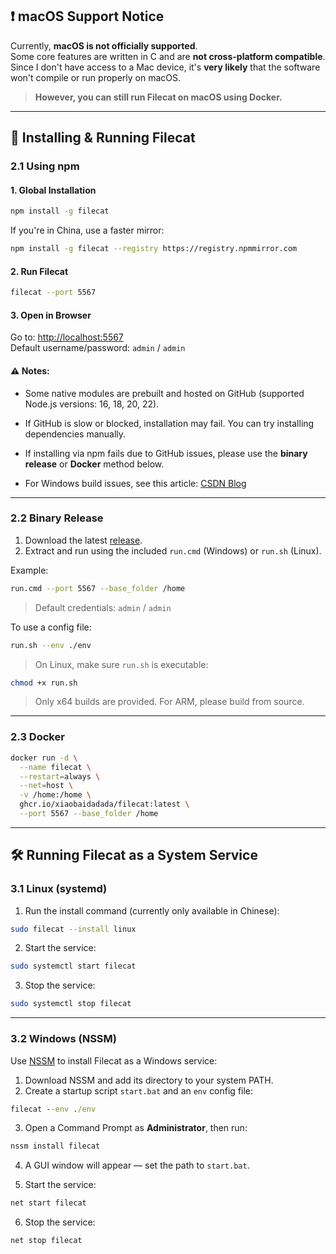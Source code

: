 

## ❗ macOS Support Notice

Currently, **macOS is not officially supported**.  
Some core features are written in C and are **not cross-platform compatible**.  
Since I don't have access to a Mac device, it's **very likely** that the software won't compile or run properly on macOS.

> **However, you can still run Filecat on macOS using Docker.**

---

## 🚀 Installing & Running Filecat

### 2.1 Using npm

#### 1. Global Installation

```bash
npm install -g filecat
```

If you're in China, use a faster mirror:

```bash
npm install -g filecat --registry https://registry.npmmirror.com
```

#### 2. Run Filecat

```bash
filecat --port 5567
```

#### 3. Open in Browser

Go to: [http://localhost:5567](http://localhost:5567)  
Default username/password: `admin` / `admin`

#### ⚠️ Notes:

- Some native modules are prebuilt and hosted on GitHub (supported Node.js versions: 16, 18, 20, 22).
- If GitHub is slow or blocked, installation may fail. You can try installing dependencies manually.

- If installing via npm fails due to GitHub issues, please use the **binary release** or **Docker** method below.
- For Windows build issues, see this article: [CSDN Blog](https://blog.csdn.net/jjocwc/article/details/134152602)

---

### 2.2 Binary Release

1. Download the latest [release](https://github.com/xiaobaidadada/filecat/releases).
2. Extract and run using the included `run.cmd` (Windows) or `run.sh` (Linux).

Example:

```bash
run.cmd --port 5567 --base_folder /home
```

> Default credentials: `admin` / `admin`

To use a config file:

```bash
run.sh --env ./env
```

> On Linux, make sure `run.sh` is executable:

```bash
chmod +x run.sh
```

> Only x64 builds are provided. For ARM, please build from source.

---

### 2.3 Docker

```bash
docker run -d \
  --name filecat \
  --restart=always \
  --net=host \
  -v /home:/home \
  ghcr.io/xiaobaidadada/filecat:latest \
  --port 5567 --base_folder /home
```

---

## 🛠️ Running Filecat as a System Service

### 3.1 Linux (systemd)

1. Run the install command (currently only available in Chinese):

```bash
sudo filecat --install linux
```

2. Start the service:

```bash
sudo systemctl start filecat
```

3. Stop the service:

```bash
sudo systemctl stop filecat
```

---

### 3.2 Windows (NSSM)

Use [NSSM](https://nssm.cc/download) to install Filecat as a Windows service:

1. Download NSSM and add its directory to your system PATH.
2. Create a startup script `start.bat` and an `env` config file:

```bat
filecat --env ./env
```

3. Open a Command Prompt as **Administrator**, then run:

```bash
nssm install filecat
```

4. A GUI window will appear — set the path to `start.bat`.

5. Start the service:

```bash
net start filecat
```

6. Stop the service:

```bash
net stop filecat
```
